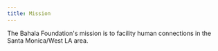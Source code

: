 ```yaml
---
title: Mission
---
```


The Bahala Foundation's mission is to facility human connections in the Santa Monica/West LA area.
